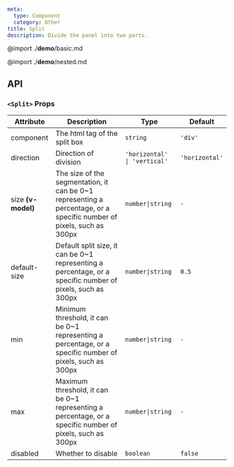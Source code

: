 ```yaml
meta:
  type: Component
  category: Other
title: Split
description: Divide the panel into two parts.
```

@import ./**demo**/basic.md

@import ./**demo**/nested.md

## API

### `<Split>` Props

|Attribute|Description|Type|Default|
|---|---|---|---|
|component|The html tag of the split box|`string`|`'div'`|
|direction|Direction of division|`'horizontal' \| 'vertical'`|`'horizontal'`|
|size **(v-model)**|The size of the segmentation, it can be 0~1 representing a percentage, or a specific number of pixels, such as 300px|`number\|string`|`-`|
|default-size|Default split size, it can be 0~1 representing a percentage, or a specific number of pixels, such as 300px|`number\|string`|`0.5`|
|min|Minimum threshold, it can be 0~1 representing a percentage, or a specific number of pixels, such as 300px|`number\|string`|`-`|
|max|Maximum threshold, it can be 0~1 representing a percentage, or a specific number of pixels, such as 300px|`number\|string`|`-`|
|disabled|Whether to disable|`boolean`|`false`|